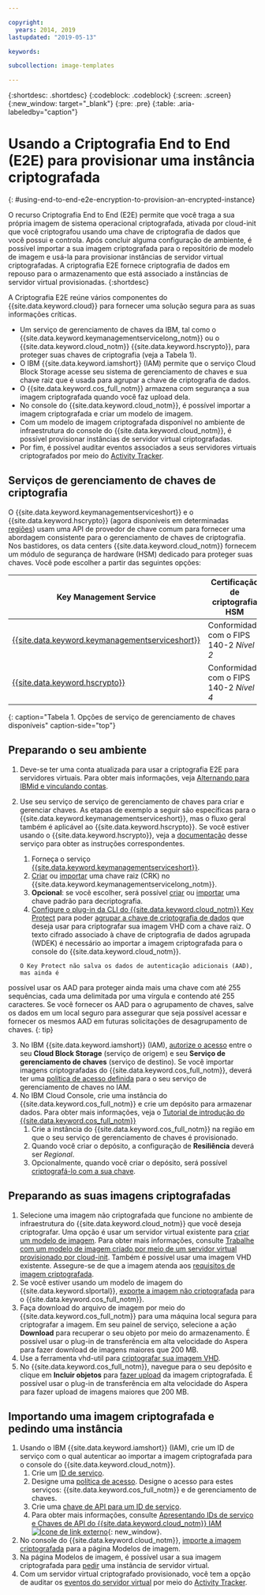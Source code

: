 ```yaml
---

copyright:
  years: 2014, 2019
lastupdated: "2019-05-13"

keywords:

subcollection: image-templates

---
```


{:shortdesc: .shortdesc}
{:codeblock: .codeblock}
{:screen: .screen}
{:new_window: target="_blank"}
{:pre: .pre}
{:table: .aria-labeledby="caption"}


# Usando a Criptografia End to End (E2E) para provisionar uma instância criptografada
{: #using-end-to-end-e2e-encryption-to-provision-an-encrypted-instance}

O recurso Criptografia End to End (E2E) permite que você traga a sua própria imagem de sistema operacional criptografada, ativada por cloud-init que você criptografou usando uma chave de criptografia de dados que você possui e controla. Após concluir alguma configuração de ambiente, é possível importar a sua imagem criptografada para o repositório de modelo de imagem e usá-la para provisionar instâncias de servidor virtual criptografadas. A criptografia E2E fornece criptografia de dados em repouso para o armazenamento que está associado a instâncias de servidor virtual provisionadas.
{:shortdesc}

A Criptografia E2E reúne vários componentes do {{site.data.keyword.cloud}} para fornecer uma solução segura para as suas informações críticas.

* Um serviço de gerenciamento de chaves da IBM, tal como o {{site.data.keyword.keymanagementservicelong_notm}} ou o {{site.data.keyword.cloud_notm}} {{site.data.keyword.hscrypto}}, para proteger
suas chaves de criptografia (veja a Tabela 1).
* O IBM {{site.data.keyword.iamshort}} (IAM) permite que o serviço Cloud Block Storage acesse seu sistema de gerenciamento de chaves e sua chave raiz que é usada para agrupar a chave de criptografia de dados.
* O {{site.data.keyword.cos_full_notm}} armazena com segurança a sua imagem criptografada quando você faz upload dela.
* No console do {{site.data.keyword.cloud_notm}}, é possível importar a imagem criptografada e criar um modelo de imagem.
* Com um modelo de imagem criptografada disponível no ambiente de infraestrutura do console do {{site.data.keyword.cloud_notm}}, é possível provisionar instâncias de servidor virtual criptografadas.
* Por fim, é possível auditar eventos associados a seus servidores virtuais criptografados por meio do [Activity Tracker](/docs/services/cloud-activity-tracker?topic=cloud-activity-tracker-activity_tracker_ov#activity_tracker_ov).

## Serviços de gerenciamento de chaves de criptografia

O {{site.data.keyword.keymanagementserviceshort}} e o {{site.data.keyword.hscrypto}} (agora disponíveis em determinadas [regiões](/docs/services/hs-crypto?topic=hs-crypto-regions#regions)) usam uma API de provedor de chave comum para fornecer uma abordagem consistente para o gerenciamento de chaves de criptografia. Nos bastidores, os data centers {{site.data.keyword.cloud_notm}} fornecem um módulo de segurança de hardware (HSM) dedicado para proteger suas chaves. Você pode escolher a partir das seguintes opções: 

| Key Management Service | Certificação de criptografia HSM |
| ----- | ----- |
| [{{site.data.keyword.keymanagementserviceshort}}](/docs/services/key-protect/concepts?topic=key-protect-getting-started-tutorial#getting-started-tutorial) | Conformidade com o FIPS 140-2 *Nível 2* |
| [{{site.data.keyword.hscrypto}}](/docs/services/hs-crypto?topic=hs-crypto-get-started#get-started) | Conformidade com o FIPS 140-2 *Nível 4* |
{: caption="Tabela 1. Opções de serviço de gerenciamento de chaves disponíveis" caption-side="top"}

## Preparando o seu ambiente

1. Deve-se ter uma conta atualizada para usar a criptografia E2E para servidores virtuais. Para obter mais informações, veja [Alternando para IBMid e vinculando contas](/docs/account/softlayerlink.html).
2. Use seu serviço de serviço de gerenciamento de chaves para criar e gerenciar chaves. As etapas de exemplo a seguir são específicas para o {{site.data.keyword.keymanagementserviceshort}}, mas o
fluxo geral também é aplicável ao {{site.data.keyword.hscrypto}}. Se você estiver usando o {{site.data.keyword.hscrypto}}, veja a [documentação](/docs/services/hs-crypto?topic=hs-crypto-get-started#get-started) desse serviço para obter as instruções correspondentes.
      1. Forneça o serviço [{{site.data.keyword.keymanagementserviceshort}}](/docs/services/key-protect?topic=key-protect-provision#provision).
      2. [Criar](/docs/services/key-protect?topic=key-protect-create-root-keys) ou [importar](/docs/services/key-protect?topic=key-protect-import-root-keys#import-root-keys) uma chave raiz (CRK) no {{site.data.keyword.keymanagementservicelong_notm}}.
      3. **Opcional**: se você escolher, será possível [criar](/docs/services/key-protect?topic=key-protect-create-standard-keys#create-standard-keys) ou [importar](/docs/services/key-protect?topic=key-protect-import-standard-keys#import-standard-keys) uma chave padrão para decriptografia.      
      4. [Configure o plug-in da CLI do {{site.data.keyword.cloud_notm}} Key Protect](/docs/services/key-protect?topic=key-protect-set-up-cli) para poder [agrupar a chave de criptografia de dados](/docs/services/key-protect?topic=key-protect-cli-reference#kp-wrap) que deseja usar para criptografar sua imagem VHD com a chave raiz. O texto cifrado associado à chave de criptografia de dados agrupada (WDEK) é necessário ao
importar a imagem criptografada para o console do {{site.data.keyword.cloud_notm}}.  
         
       O Key Protect não salva os dados de autenticação adicionais (AAD), mas ainda é
possível usar os AAD para proteger ainda mais uma chave com até 255 sequências, cada uma delimitada
por uma vírgula e contendo até 255 caracteres. Se você fornecer os AAD para o agrupamento de chaves,
salve os dados em um local seguro para assegurar que seja possível acessar e fornecer os mesmos AAD
em futuras solicitações de desagrupamento de chaves.
       {: tip}
      
3. No IBM {{site.data.keyword.iamshort}} (IAM), [autorize o acesso](/docs/iam?topic=iam-serviceauth#create-auth) entre o seu **Cloud Block Storage** (serviço de origem) e seu **Serviço de gerenciamento de chaves** (serviço de destino). Se você importar imagens criptografadas do {{site.data.keyword.cos_full_notm}}, deverá ter uma [política de acesso definida](/docs/iam?topic=iam-userroles#userroles) para o seu serviço de gerenciamento de chaves no IAM.
4. No IBM Cloud Console, crie uma instância do {{site.data.keyword.cos_full_notm}} e crie um depósito para armazenar dados. Para obter mais informações, veja o [Tutorial de introdução do {{site.data.keyword.cos_full_notm}}](/docs/services/cloud-object-storage?topic=cloud-object-storage-getting-started)
      1. Crie a instância do {{site.data.keyword.cos_full_notm}} na região em que
o seu serviço de gerenciamento de chaves é provisionado.
      2. Quando você criar o depósito, a configuração de **Resiliência** deverá ser _Regional_.
      3. Opcionalmente, quando você criar o depósito, será possível [criptografá-lo com a sua chave](/docs/services/cloud-object-storage?topic=cloud-object-storage-encryption#encryption-kp).   

## Preparando as suas imagens criptografadas

1. Selecione uma imagem não criptografada que funcione no ambiente de infraestrutura do {{site.data.keyword.cloud_notm}} que você deseja criptografar. Uma opção é usar um servidor virtual existente para [criar um modelo de imagem](/docs/infrastructure/image-templates/docs/infrastructure/image-templates?topic=image-templates-creating-an-image-template#creating-an-image-template). Para obter mais informações, consulte [Trabalhe com um modelo de imagem criado por meio de um servidor virtual provisionado por cloud-init](/docs/infrastructure/image-templates?topic=image-templates-provisioning-with-a-cloud-init-enabled-image#work-with-an-image-template-created-from-a-cloud-init-provisioned-virtual-server). Também é possível usar uma imagem VHD existente. Assegure-se de que a imagem atenda aos [requisitos de imagem criptografada](/docs/infrastructure/image-templates?topic=image-templates-encrypted-image-reqs#encrypted-image-reqs).
2. Se você estiver usando um modelo de imagem do {{site.data.keyword.slportal}}, [exporte a imagem não criptografada](/docs/infrastructure/image-templates?topic=image-templates-exporting-an-image-to-ibm-cloud-object-storage) para o {{site.data.keyword.cos_full_notm}}.
3. Faça download do arquivo de imagem por meio do {{site.data.keyword.cos_full_notm}} para uma máquina local segura para criptografar a imagem. Em seu painel de serviço, selecione a ação **Download** para recuperar o seu objeto por meio do armazenamento. É possível usar o plug-in de transferência em alta velocidade do Aspera para fazer download de imagens maiores que 200 MB.
4. Use a ferramenta vhd-util para [criptografar sua imagem VHD](/docs/infrastructure/image-templates?topic=image-templates-create-encrypted-image).
5. No {{site.data.keyword.cos_full_notm}}, navegue para o seu depósito e clique em **Incluir objetos** para [fazer upload](/docs/services/cloud-object-storage?topic=cloud-object-storage-upload) da imagem criptografada. É possível usar o plug-in de transferência em alta velocidade do Aspera para fazer upload de imagens maiores que 200 MB.

## Importando uma imagem criptografada e pedindo uma instância

1. Usando o IBM {{site.data.keyword.iamshort}} (IAM), crie um ID de serviço com o qual autenticar ao importar a imagem criptografada para o console do {{site.data.keyword.cloud_notm}}.
      1. Crie um [ID de serviço](/docs/iam?topic=iam-serviceids#serviceids).
      2. Designe uma [política de acesso](/docs/iam?topic=iam-serviceidpolicy#serviceidpolicy). Designe o acesso para estes serviços: {{site.data.keyword.cos_full_notm}} e de gerenciamento de chaves.
      3. Crie uma [chave de API para um ID de serviço](/docs/iam?topic=iam-serviceidapikeys#create_service_key).
      4. Para obter mais informações, consulte [Apresentando IDs de serviço e Chaves de API do {{site.data.keyword.cloud_notm}} IAM ![Ícone de link externo](../../icons/launch-glyph.svg "Ícone de link externo")](https://www.ibm.com/cloud/blog/introducing-ibm-cloud-iam-service-ids-api-keys){: new_window}.
2. No console do {{site.data.keyword.cloud_notm}}, [importe a imagem criptografada](/docs/infrastructure/image-templates?topic=image-templates-import-icos#import-icos) para a página Modelos de imagem.
3. Na página Modelos de imagem, é possível usar a sua imagem criptografada para [pedir](/docs/infrastructure/image-templates?topic=image-templates-ordering-an-instance-from-an-image-template#ordering-an-instance-from-an-image-template) uma instância de servidor virtual.
4. Com um servidor virtual criptografado provisionado, você tem a opção de auditar os [eventos do servidor virtual](/docs/vsi?topic=virtual-servers-at_events#at_events) por meio do [Activity Tracker](/docs/services/cloud-activity-tracker?topic=cloud-activity-tracker-activity_tracker_ov#activity_tracker_ov).
